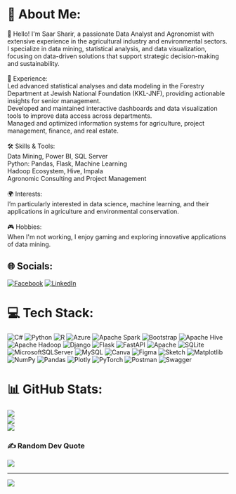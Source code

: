 # 💫 About Me:
👋 Hello! I'm Saar Sharir, a passionate Data Analyst and Agronomist with extensive experience in the agricultural industry and environmental sectors. I specialize in data mining, statistical analysis, and data visualization, focusing on data-driven solutions that support strategic decision-making and sustainability.<br><br>🌱 Experience:<br>Led advanced statistical analyses and data modeling in the Forestry Department at Jewish National Foundation (KKL-JNF), providing actionable insights for senior management.<br>Developed and maintained interactive dashboards and data visualization tools to improve data access across departments.<br>Managed and optimized information systems for agriculture, project management, finance, and real estate.<br><br>🛠 Skills & Tools:<br>Data Mining, Power BI, SQL Server<br>Python: Pandas, Flask, Machine Learning<br>Hadoop Ecosystem, Hive, Impala<br>Agronomic Consulting and Project Management<br><br>🌍 Interests:<br>I’m particularly interested in data science, machine learning, and their applications in agriculture and environmental conservation.<br><br>🎮 Hobbies:<br>When I'm not working, I enjoy gaming and exploring innovative applications of data mining.

 
## 🌐 Socials:
[![Facebook](https://img.shields.io/badge/Facebook-%231877F2.svg?logo=Facebook&logoColor=white)](https://facebook.com/https://www.facebook.com/saarsharir1/) [![LinkedIn](https://img.shields.io/badge/LinkedIn-%230077B5.svg?logo=linkedin&logoColor=white)](https://linkedin.com/in/www.linkedin.com/in/saar-sharir-196b99203) 

# 💻 Tech Stack:
![C#](https://img.shields.io/badge/c%23-%23239120.svg?style=plastic&logo=csharp&logoColor=white) ![Python](https://img.shields.io/badge/python-3670A0?style=plastic&logo=python&logoColor=ffdd54) ![R](https://img.shields.io/badge/r-%23276DC3.svg?style=plastic&logo=r&logoColor=white) ![Azure](https://img.shields.io/badge/azure-%230072C6.svg?style=plastic&logo=microsoftazure&logoColor=white) ![Apache Spark](https://img.shields.io/badge/Apache%20Spark-FDEE21?style=plastic&logo=apachespark&logoColor=black) ![Bootstrap](https://img.shields.io/badge/bootstrap-%238511FA.svg?style=plastic&logo=bootstrap&logoColor=white) ![Apache Hive](https://img.shields.io/badge/Apache%20Hive-FDEE21?style=plastic&logo=apachehive&logoColor=black) ![Apache Hadoop](https://img.shields.io/badge/Apache%20Hadoop-66CCFF?style=plastic&logo=apachehadoop&logoColor=black) ![Django](https://img.shields.io/badge/django-%23092E20.svg?style=plastic&logo=django&logoColor=white) ![Flask](https://img.shields.io/badge/flask-%23000.svg?style=plastic&logo=flask&logoColor=white) ![FastAPI](https://img.shields.io/badge/FastAPI-005571?style=plastic&logo=fastapi) ![Apache](https://img.shields.io/badge/apache-%23D42029.svg?style=plastic&logo=apache&logoColor=white) ![SQLite](https://img.shields.io/badge/sqlite-%2307405e.svg?style=plastic&logo=sqlite&logoColor=white) ![MicrosoftSQLServer](https://img.shields.io/badge/Microsoft%20SQL%20Server-CC2927?style=plastic&logo=microsoft%20sql%20server&logoColor=white) ![MySQL](https://img.shields.io/badge/mysql-4479A1.svg?style=plastic&logo=mysql&logoColor=white) ![Canva](https://img.shields.io/badge/Canva-%2300C4CC.svg?style=plastic&logo=Canva&logoColor=white) ![Figma](https://img.shields.io/badge/figma-%23F24E1E.svg?style=plastic&logo=figma&logoColor=white) ![Sketch](https://img.shields.io/badge/Sketch-FFB387?style=plastic&logo=sketch&logoColor=black) ![Matplotlib](https://img.shields.io/badge/Matplotlib-%23ffffff.svg?style=plastic&logo=Matplotlib&logoColor=black) ![NumPy](https://img.shields.io/badge/numpy-%23013243.svg?style=plastic&logo=numpy&logoColor=white) ![Pandas](https://img.shields.io/badge/pandas-%23150458.svg?style=plastic&logo=pandas&logoColor=white) ![Plotly](https://img.shields.io/badge/Plotly-%233F4F75.svg?style=plastic&logo=plotly&logoColor=white) ![PyTorch](https://img.shields.io/badge/PyTorch-%23EE4C2C.svg?style=plastic&logo=PyTorch&logoColor=white) ![Postman](https://img.shields.io/badge/Postman-FF6C37?style=plastic&logo=postman&logoColor=white) ![Swagger](https://img.shields.io/badge/-Swagger-%23Clojure?style=plastic&logo=swagger&logoColor=white)
# 📊 GitHub Stats:
![](https://github-readme-stats.vercel.app/api?username=Saar-Sha&theme=radical&hide_border=false&include_all_commits=false&count_private=false)<br/>
![](https://github-readme-streak-stats.herokuapp.com/?user=SaarSharir&theme=radical&hide_border=false)<br/>
![](https://github-readme-stats.vercel.app/api/top-langs/?username=SaarSharir&theme=radical&hide_border=false&include_all_commits=false&count_private=false&layout=compact)

### ✍️ Random Dev Quote
![](https://quotes-github-readme.vercel.app/api?type=horizontal&theme=radical)

---
[![](https://visitcount.itsvg.in/api?id=SaarSharir&icon=5&color=2)](https://visitcount.itsvg.in)

<!-- Proudly created with GPRM ( https://gprm.itsvg.in ) -->
